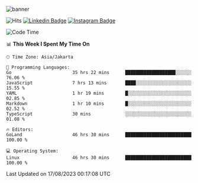 ![banner](https://readme-typing-svg.herokuapp.com/?lines=Hello,+There!+👋;This+is+ryanbekhen....;Nice+to+meet+you!&center=false)

![Hits](https://hits.seeyoufarm.com/api/count/incr/badge.svg?url=https%3A%2F%2Fgithub.com%2Fryanbekhen%2Fhit-counter&count_bg=%2379C83D&title_bg=%23555555&icon=github.svg&icon_color=%23E7E7E7&title=Provile+views&edge_flat=true)
[![Linkedin Badge](https://img.shields.io/badge/-LinkedIn-0e76a8?style=flat-square&logo=Linkedin&logoColor=white)](https://linkedin.com/in/ryanbekhen)
[![Instagram Badge](https://img.shields.io/badge/-Instagram-e4405f?style=flat-square&logo=Instagram&logoColor=white)](https://instagram.com/ryanbekhen.dev/)

<!--START_SECTION:waka-->
![Code Time](http://img.shields.io/badge/Code%20Time-439%20hrs%2039%20mins-blue)

📊 **This Week I Spent My Time On** 

```text
🕑︎ Time Zone: Asia/Jakarta

💬 Programming Languages: 
Go                       35 hrs 22 mins      ███████████████████░░░░░░   76.06 % 
JavaScript               7 hrs 13 mins       ████░░░░░░░░░░░░░░░░░░░░░   15.55 % 
YAML                     1 hr 19 mins        █░░░░░░░░░░░░░░░░░░░░░░░░   02.85 % 
Markdown                 1 hr 10 mins        █░░░░░░░░░░░░░░░░░░░░░░░░   02.52 % 
TypeScript               30 mins             ░░░░░░░░░░░░░░░░░░░░░░░░░   01.08 % 

🔥 Editors: 
GoLand                   46 hrs 30 mins      █████████████████████████   100.00 % 

💻 Operating System: 
Linux                    46 hrs 30 mins      █████████████████████████   100.00 % 
```


 Last Updated on 17/08/2023 00:17:08 UTC
<!--END_SECTION:waka-->
